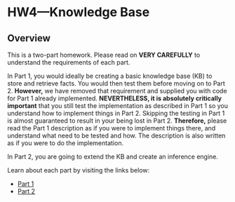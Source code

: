 # HW4—Knowledge Base


## Overview

This is a two-part homework. Please read on __VERY CAREFULLY__ to understand the requirements of each part.

In Part 1, you would ideally be creating a basic knowledge base (KB) to store and retrieve facts. You would then test them before moving on to Part 2. __However,__ we have removed that requirement and supplied you with code for Part 1 already implemented. __NEVERTHELESS, it is absolutely critically important__ that you still test the implementation as described in Part 1 so you understand how to implement things in Part 2. Skipping the testing in Part 1 is almost guaranteed to result in your being lost in Part 2. __Therefore,__ please read the Part 1 description as if you were to implement things there, and understand what need to be tested and how. The description is also written as if you were to do the implementation.

In Part 2, you are going to extend the KB and create an inference engine.

Learn about each part by visiting the links below:

- [Part 1](https://github.com/NUCS348/assignment-4-knowledge-base/blob/main/aux_readme_1.md)
- [Part 2](https://github.com/NUCS348/assignment-4-knowledge-base/blob/mohammed_winter_2021/aux_readme_2.md)
